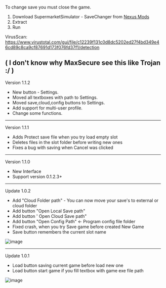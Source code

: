 To change save you must close the game.


1. Download SupermarketSimulator - SaveChanger from [Nexus Mods](https://www.nexusmods.com/supermarketsimulator/mods/29?tab=description)
2. Extract
3. Run

VirusScan:
https://www.virustotal.com/gui/file/c12239f131c0d8dc5202ed27f4bd349e46cd89c8ca9cf87691d173f076fd37f1/detection

( I don't know why MaxSecure see this like Trojan :/ )
----
Version 1.1.2
+ New button - Settings.
+ Moved all textboxes with path to Settings.
+ Moved save,cloud,config buttons to Settings.
+ Add support for multi-user profile.
+ Change some functions.
----
Version 1.1.1
+ Adds Protect save file when you try load empty slot
+ Deletes files in the slot folder before writing new ones
+ Fixes a bug with saving when Cancel was clicked
----
Version 1.1.0
+ New Interface
+ Support version 0.1.2.3+
----
Update 1.0.2
+ Add "Cloud Folder path" - You can now move your save's to external or cloud folder
+ Add button "Open Local Save path"
+ Add button ' Open Cloud Save path"
+ Add button "Open Config Path" <- Program config file folder
+ Fixed crash, when you try Save game before created New Game
+ Save button remembers the current slot name

![image](https://github.com/AdyUPL/SupermarketSimulator-Addons/assets/52855292/2e1ba75a-8fb8-4b0b-a5f7-e06e53e4dd42)

----
Update 1.0.1

+ Load button saving current game before load new one
+ Load button start game if you fill textbox with game exe file path
  
![image](https://github.com/AdyUPL/SupermarketSimulator-Addons/assets/52855292/e39c8f6e-2323-4068-8c0c-76fc98fc8fa8)


